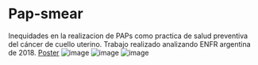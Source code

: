 # Pap-smear
Inequidades en la realizacion de PAPs como practica de salud preventiva del cáncer de cuello uterino. Trabajo realizado analizando ENFR argentina de 2018.
[Poster](https://github.com/user-attachments/files/18971964/Ingles.Poster.PAP.sin.nombres.1.8.pdf)
![image](https://github.com/user-attachments/assets/716799b9-05a5-4b8c-b1ac-bcab2ba09102)
![image](https://github.com/user-attachments/assets/16920cfa-7b64-4a1d-b950-d5a3134d20f1)
![image](https://github.com/user-attachments/assets/a0363f3d-5c09-4b55-af75-01ed0a0fcfa8)
